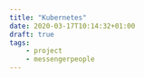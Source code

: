 ```yaml
---
title: "Kubernetes"
date: 2020-03-17T10:14:32+01:00
draft: true
tags:
    - project
    - messengerpeople
---
```


